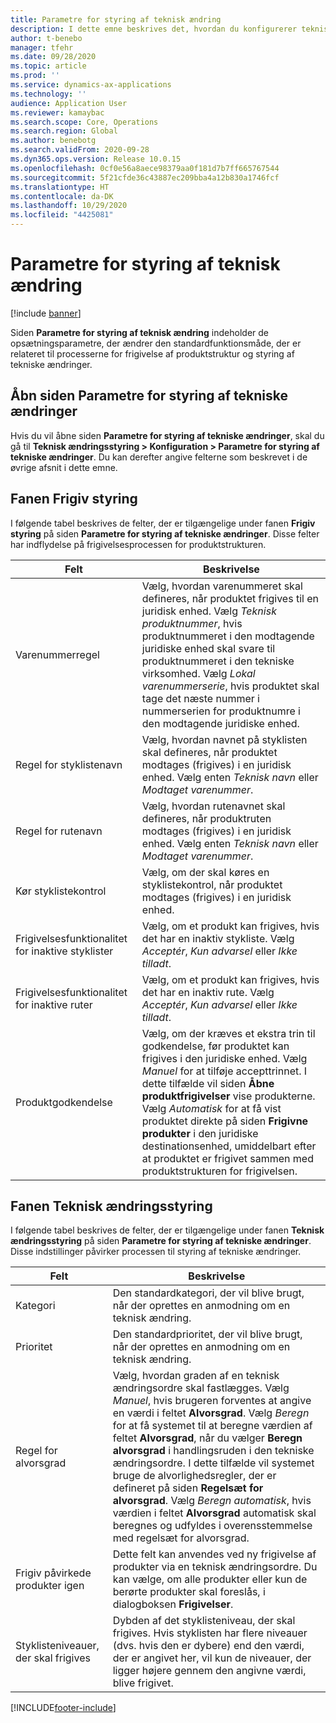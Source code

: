 ```yaml
---
title: Parametre for styring af teknisk ændring
description: I dette emne beskrives det, hvordan du konfigurerer teknisk ændringsstyring for Microsoft Dynamics 365 Supply Chain Management.
author: t-benebo
manager: tfehr
ms.date: 09/28/2020
ms.topic: article
ms.prod: ''
ms.service: dynamics-ax-applications
ms.technology: ''
audience: Application User
ms.reviewer: kamaybac
ms.search.scope: Core, Operations
ms.search.region: Global
ms.author: benebotg
ms.search.validFrom: 2020-09-28
ms.dyn365.ops.version: Release 10.0.15
ms.openlocfilehash: 0cf0e56a8aece98379aa0f181d7b7ff665767544
ms.sourcegitcommit: 5f21cfde36c43887ec209bba4a12b830a1746fcf
ms.translationtype: HT
ms.contentlocale: da-DK
ms.lasthandoff: 10/29/2020
ms.locfileid: "4425081"
---
```

# <a name="engineering-change-management-parameters"></a>Parametre for styring af teknisk ændring

[!include [banner](../includes/banner.md)]

Siden **Parametre for styring af teknisk ændring** indeholder de opsætningsparametre, der ændrer den standardfunktionsmåde, der er relateret til processerne for frigivelse af produktstruktur og styring af tekniske ændringer.

## <a name="open-the-engineering-change-management-parameters-page"></a>Åbn siden Parametre for styring af tekniske ændringer

Hvis du vil åbne siden **Parametre for styring af tekniske ændringer**, skal du gå til **Teknisk ændringsstyring \> Konfiguration \> Parametre for styring af tekniske ændringer**. Du kan derefter angive felterne som beskrevet i de øvrige afsnit i dette emne.

## <a name="release-control-tab"></a>Fanen Frigiv styring

I følgende tabel beskrives de felter, der er tilgængelige under fanen **Frigiv styring** på siden **Parametre for styring af tekniske ændringer**. Disse felter har indflydelse på frigivelsesprocessen for produktstrukturen.

| Felt | Beskrivelse |
|---|---|
| Varenummerregel | Vælg, hvordan varenummeret skal defineres, når produktet frigives til en juridisk enhed. Vælg *Teknisk produktnummer*, hvis produktnummeret i den modtagende juridiske enhed skal svare til produktnummeret i den tekniske virksomhed. Vælg *Lokal varenummerserie*, hvis produktet skal tage det næste nummer i nummerserien for produktnumre i den modtagende juridiske enhed. |
| Regel for styklistenavn | Vælg, hvordan navnet på styklisten skal defineres, når produktet modtages (frigives) i en juridisk enhed. Vælg enten *Teknisk navn* eller *Modtaget varenummer*. |
| Regel for rutenavn | Vælg, hvordan rutenavnet skal defineres, når produktruten modtages (frigives) i en juridisk enhed. Vælg enten *Teknisk navn* eller *Modtaget varenummer*. |
| Kør styklistekontrol | Vælg, om der skal køres en styklistekontrol, når produktet modtages (frigives) i en juridisk enhed. |
| Frigivelsesfunktionalitet for inaktive styklister | Vælg, om et produkt kan frigives, hvis det har en inaktiv stykliste. Vælg *Acceptér*, *Kun advarsel* eller *Ikke tilladt*. |
| Frigivelsesfunktionalitet for inaktive ruter | Vælg, om et produkt kan frigives, hvis det har en inaktiv rute. Vælg *Acceptér*, *Kun advarsel* eller *Ikke tilladt*.|
| Produktgodkendelse | Vælg, om der kræves et ekstra trin til godkendelse, før produktet kan frigives i den juridiske enhed. Vælg *Manuel* for at tilføje accepttrinnet. I dette tilfælde vil siden **Åbne produktfrigivelser** vise produkterne. Vælg *Automatisk* for at få vist produktet direkte på siden **Frigivne produkter** i den juridiske destinationsenhed, umiddelbart efter at produktet er frigivet sammen med produktstrukturen for frigivelsen. |

## <a name="engineering-change-management-tab"></a>Fanen Teknisk ændringsstyring

I følgende tabel beskrives de felter, der er tilgængelige under fanen **Teknisk ændringsstyring** på siden **Parametre for styring af tekniske ændringer**. Disse indstillinger påvirker processen til styring af tekniske ændringer.

| Felt | Beskrivelse |
|---|---|
| Kategori | Den standardkategori, der vil blive brugt, når der oprettes en anmodning om en teknisk ændring. |
| Prioritet | Den standardprioritet, der vil blive brugt, når der oprettes en anmodning om en teknisk ændring. |
| Regel for alvorsgrad | Vælg, hvordan graden af en teknisk ændringsordre skal fastlægges. Vælg *Manuel*, hvis brugeren forventes at angive en værdi i feltet **Alvorsgrad**. Vælg *Beregn* for at få systemet til at beregne værdien af feltet **Alvorsgrad**, når du vælger **Beregn alvorsgrad** i handlingsruden i den tekniske ændringsordre. I dette tilfælde vil systemet bruge de alvorlighedsregler, der er defineret på siden **Regelsæt for alvorsgrad**. Vælg *Beregn automatisk*, hvis værdien i feltet **Alvorsgrad** automatisk skal beregnes og udfyldes i overensstemmelse med regelsæt for alvorsgrad. |
| Frigiv påvirkede produkter igen | Dette felt kan anvendes ved ny frigivelse af produkter via en teknisk ændringsordre. Du kan vælge, om alle produkter eller kun de berørte produkter skal foreslås, i dialogboksen **Frigivelser**. |
| Styklisteniveauer, der skal frigives | Dybden af det styklisteniveau, der skal frigives. Hvis styklisten har flere niveauer (dvs. hvis den er dybere) end den værdi, der er angivet her, vil kun de niveauer, der ligger højere gennem den angivne værdi, blive frigivet. |


[!INCLUDE[footer-include](../../includes/footer-banner.md)]